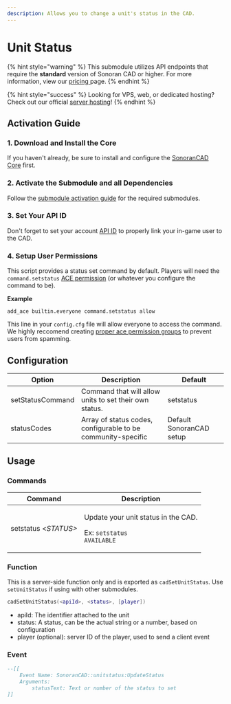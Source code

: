 ```yaml
---
description: Allows you to change a unit's status in the CAD.
---
```


# Unit Status

{% hint style="warning" %}
This submodule utilizes API endpoints that require the **standard** version of Sonoran CAD or higher. For more information, view our [pricing ](../../../../pricing/faq/)page.
{% endhint %}

{% hint style="success" %}
Looking for VPS, web, or dedicated hosting? Check out our official [server hosting](broken-reference)!
{% endhint %}

## Activation Guide

### 1. Download and Install the Core

If you haven't already, be sure to install and configure the [SonoranCAD Core](../) first.

### 2. Activate the Submodule and all Dependencies

Follow the [submodule activation guide](../submodule-configuration/#activating-a-submodule) for the required submodules.

### 3. Set Your API ID

Don't forget to set your account [API ID](../../../../api-integration/getting-started/setting-your-api-id.md) to properly link your in-game user to the CAD.

### 4. Setup User Permissions

This script provides a status set command by default. Players will need the `command.setstatus` [ACE permission](https://forum.cfx.re/t/basic-aces-principals-overview-guide/90917) (or whatever you configure the command to be).

**Example**

`add_ace builtin.everyone command.setstatus allow`

This line in your `config.cfg` file will allow everyone to access the command. We highly reccomend creating [proper ace permission groups](https://forum.cfx.re/t/basic-aces-principals-overview-guide/90917) to prevent users from spamming.

## Configuration

| Option           | Description                                                  | Default                  |
| ---------------- | ------------------------------------------------------------ | ------------------------ |
| setStatusCommand | Command that will allow units to set their own status.       | setstatus                |
| statusCodes      | Array of status codes, configurable to be community-specific | Default SonoranCAD setup |

## Usage

### Commands

| Command              | Description                                                                           |
| -------------------- | ------------------------------------------------------------------------------------- |
| setstatus <_STATUS>_ | <p>Update your unit status in the CAD.</p><p>Ex: <code>setstatus AVAILABLE</code></p> |

### Function

This is a server-side function only and is exported as `cadSetUnitStatus`. Use `setUnitStatus` if using with other submodules.

```lua
cadSetUnitStatus(<apiId>, <status>, [player])
```

* apiId: The identifier attached to the unit
* status: A status, can be the actual string or a number, based on configuration
* player (optional): server ID of the player, used to send a client event

### Event

```lua
--[[
    Event Name: SonoranCAD::unitstatus:UpdateStatus
    Arguments:
        statusText: Text or number of the status to set
]]

```
